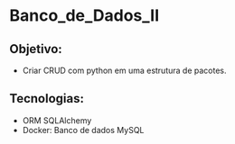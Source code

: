 # Banco_de_Dados_II
## Objetivo:
- Criar CRUD com python em uma estrutura de pacotes.

## Tecnologias:
- ORM SQLAlchemy
- Docker: Banco de dados MySQL